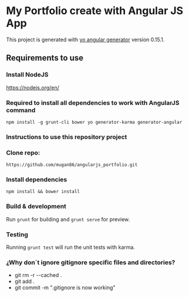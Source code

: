 
# My Portfolio create with Angular JS App

This project is generated with [yo angular generator](https://github.com/yeoman/generator-angular)
version 0.15.1.

## Requirements to use

### Install NodeJS

https://nodejs.org/en/

### Required to install all dependencies to work with AngularJS command

`npm install -g grunt-cli bower yo generator-karma generator-angular`

### Instructions to use this repository project

### Clone repo: 

`https://github.com/mugan86/angularjs_portfolio.git`

### Install dependencies

`npm install && bower install`

### Build & development

Run `grunt` for building and `grunt serve` for preview.

### Testing

Running `grunt test` will run the unit tests with karma.

### ¿Why don´t ignore gitignore specific files and directories?

* git rm -r --cached .
* git add .
* git commit -m ".gitignore is now working"

